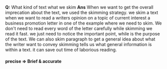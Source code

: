 **Q:** What kind of text what we skim
**Ans** When we want to get the overall imprecation about the text, we used the skimming strategy. we skim a text when we want to read a writers opinion on a topic of current interest a business promotion letter in one of the example where we need to skim. We don't need to read every word of the letter carefully while skimming we read it fast. we just need to notice the important point, while is the purpose of the text. We can also skim paragraph to get a general idea about what the writer want to convey skimming tells us what general information is within a text. it can save out time of laborious reading.

#### precise => Brief & accurate 